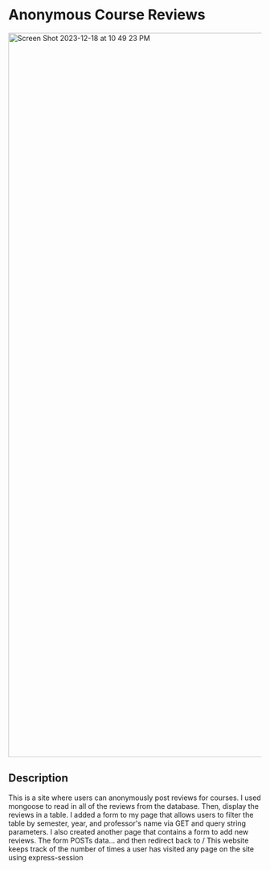 # Anonymous Course Reviews

<img width="1440" alt="Screen Shot 2023-12-18 at 10 49 23 PM" src="https://github.com/dj980907/CourseReview/assets/108609222/3650db99-2932-4c92-b187-ce8d9741d903">

## Description

This is a site where users can anonymously post reviews for courses. 
I used mongoose to read in all of the reviews from the database. Then, display the reviews in a table.
I added a form to my page that allows users to filter the table by semester, year, and professor's name via GET and query string parameters.
I also created another page that contains a form to add new reviews. The form POSTs data… and then redirect back to /
This website keeps track of the number of times a user has visited any page on the site using express-session
